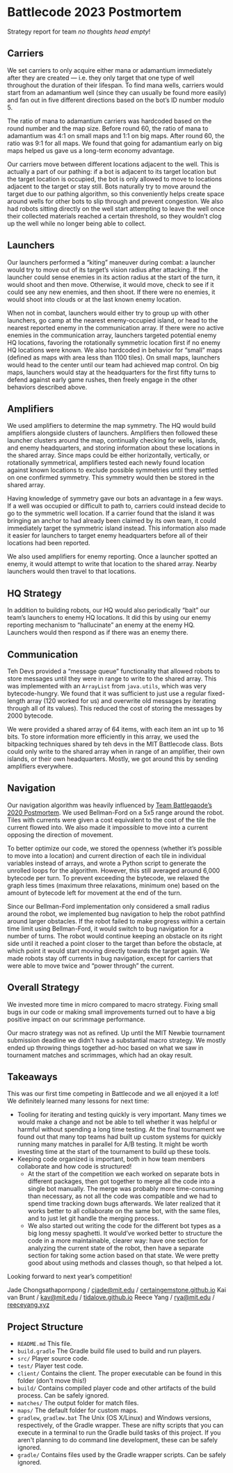 # Battlecode 2023 Postmortem

Strategy report for team *no thoughts head empty*!

## Carriers

We set carriers to only acquire either mana or adamantium immediately after they are created — i.e. they only target that one type of well throughout the duration of their lifespan. To find mana wells, carriers would start from an adamantium well (since they can usually be found more easily) and fan out in five different directions based on the bot’s ID number modulo 5. 

The ratio of mana to adamantium carriers was hardcoded based on the round number and the map size. Before round 60, the ratio of mana to adamantium was 4:1 on small maps and 1:1 on big maps. After round 60, the ratio was 9:1 for all maps. We found that going for adamantium early on big maps helped us gave us a long-term economy advantage.

Our carriers move between different locations adjacent to the well. This is actually a part of our pathing: if a bot is adjacent to its target location but the target location is occupied, the bot is only allowed to move to locations adjacent to the target or stay still. Bots naturally try to move around the target due to our pathing algorithm, so this conveniently helps create space around wells for other bots to slip through and prevent congestion. We also had robots sitting directly on the well start attempting to leave the well once their collected materials reached a certain threshold, so they wouldn’t clog up the well while no longer being able to collect.

## Launchers

Our launchers performed a “kiting” maneuver during combat: a launcher would try to move out of its target’s vision radius after attacking. If the launcher could sense enemies in its action radius at the start of the turn, it would shoot and then move. Otherwise, it would move, check to see if it could see any new enemies, and then shoot. If there were no enemies, it would shoot into clouds or at the last known enemy location.

When not in combat, launchers would either try to group up with other launchers, go camp at the nearest enemy-occupied island, or head to the nearest reported enemy in the communication array. If there were no active enemies in the communication array, launchers targeted potential enemy HQ locations, favoring the rotationally symmetric location first if no enemy HQ locations were known. We also hardcoded in behavior for “small” maps (defined as maps with area less than 1100 tiles). On small maps, launchers would head to the center until our team had achieved map control. On big maps, launchers would stay at the headquarters for the first fifty turns to defend against early game rushes, then freely engage in the other behaviors described above.

## Amplifiers

We used amplifiers to determine the map symmetry. The HQ would build amplifiers alongside clusters of launchers. Amplifiers then followed these launcher clusters around the map, continually checking for wells, islands, and enemy headquarters, and storing information about these locations in the shared array. Since maps could be either horizontally, vertically, or rotationally symmetrical, amplifiers tested each newly found location against known locations to exclude possible symmetries until they settled on one confirmed symmetry. This symmetry would then be stored in the shared array.

Having knowledge of symmetry gave our bots an advantage in a few ways. If a well was occupied or difficult to path to, carriers could instead decide to go to the symmetric well location. If a carrier found that the island it was bringing an anchor to had already been claimed by its own team, it could immediately target the symmetric island instead. This information also made it easier for launchers to target enemy headquarters before all of their locations had been reported.

We also used amplifiers for enemy reporting. Once a launcher spotted an enemy, it would attempt to write that location to the shared array. Nearby launchers would then travel to that locations.

## HQ Strategy

In addition to building robots, our HQ would also periodically “bait” our team’s launchers to enemy HQ locations. It did this by using our enemy reporting mechanism to “hallucinate” an enemy at the enemy HQ. Launchers would then respond as if there was an enemy there.

## Communication

Teh Devs provided a “message queue” functionality that allowed robots to store messages until they were in range to write to the shared array. This was implemented with an `ArrayList` from `java.utils`, which was very bytecode-hungry. We found that it was sufficient to just use a regular fixed-length array (120 worked for us) and overwrite old messages by iterating through all of its values). This reduced the cost of storing the messages by 2000 bytecode.

We were provided a shared array of 64 items, with each item an int up to 16 bits. To store information more efficiently in this array, we used the bitpacking techniques shared by teh devs in the MIT Battlecode class. Bots could only write to the shared array when in range of an amplifier, their own islands, or their own headquarters. Mostly, we got around this by sending amplifiers everywhere.

## Navigation

Our navigation algorithm was heavily influenced by [Team Battlegaode’s 2020 Postmortem](http://web.mit.edu/agrebe/www/battlecode/20/index.html#navigation). We used Bellman-Ford on a 5x5 range around the robot. Tiles with currents were given a cost equivalent to the cost of the tile the current flowed into. We also made it impossible to move into a current opposing the direction of movement. 

To better optimize our code, we stored the openness (whether it’s possible to move into a location) and current direction of each tile in individual variables instead of arrays, and wrote a Python script to generate the unrolled loops for the algorithm. However, this still averaged around 6,000 bytecode per turn. To prevent exceeding the bytecode, we relaxed the graph less times (maximum three relaxations, minimum one) based on the amount of bytecode left for movement at the end of the turn.

Since our Bellman-Ford implementation only considered a small radius around the robot, we implemented bug navigation to help the robot pathfind around larger obstacles. If the robot failed to make progress within a certain time limit using Bellman-Ford, it would switch to bug navigation for a number of turns. The robot would continue keeping an obstacle on its right side until it reached a point closer to the target than before the obstacle, at which point it would start moving directly towards the target again. We made robots stay off currents in bug navigation, except for carriers that were able to move twice and “power through” the current.

## Overall Strategy

We invested more time in micro compared to macro strategy. Fixing small bugs in our code or making small improvements turned out to have a big positive impact on our scrimmage performance.

Our macro strategy was not as refined. Up until the MIT Newbie tournament submission deadline we didn’t have a substantial macro strategy. We mostly ended up throwing things together ad-hoc based on what we saw in tournament matches and scrimmages, which had an okay result.

## Takeaways

This was our first time competing in Battlecode and we all enjoyed it a lot! We definitely learned many lessons for next time:

- Tooling for iterating and testing quickly is very important. Many times we would make a change and not be able to tell whether it was helpful or harmful without spending a long time testing. At the final tournament we found out that many top teams had built up custom systems for quickly running many matches in parallel for A/B testing. It might be worth investing time at the start of the tournament to build up these tools.
- Keeping code organized is important, both in how team members collaborate and how code is structured!
    - At the start of the competition we each worked on separate bots in different packages, then got together to merge all the code into a single bot manually. The merge was probably more time-consuming than necessary, as not all the code was compatible and we had to spend time tracking down bugs afterwards. We later realized that it works better to all collaborate on the same bot, with the same files, and to just let git handle the merging process. 
    - We also started out writing the code for the different bot types as a big long messy spaghetti. It would’ve worked better to structure the code in a more maintainable, clearer way: have one section for analyzing the current state of the robot, then have a separate section for taking some action based on that state. We were pretty good about using methods and classes though, so that helped a lot.

Looking forward to next year’s competition!

Jade Chongsathapornpong / cjade@mit.edu / [certaingemstone.github.io](http://certaingemstone.github.io/)
Kai van Brunt / kav@mit.edu / [tidalove.github.io](https://tidalove.github.io/)
Reece Yang / rya@mit.edu / [reeceyang.xyz](http://reeceyang.xyz)

## Project Structure

- `README.md`
    This file.
- `build.gradle`
    The Gradle build file used to build and run players.
- `src/`
    Player source code.
- `test/`
    Player test code.
- `client/`
    Contains the client. The proper executable can be found in this folder (don't move this!)
- `build/`
    Contains compiled player code and other artifacts of the build process. Can be safely ignored.
- `matches/`
    The output folder for match files.
- `maps/`
    The default folder for custom maps.
- `gradlew`, `gradlew.bat`
    The Unix (OS X/Linux) and Windows versions, respectively, of the Gradle wrapper. These are nifty scripts that you can execute in a terminal to run the Gradle build tasks of this project. If you aren't planning to do command line development, these can be safely ignored.
- `gradle/`
    Contains files used by the Gradle wrapper scripts. Can be safely ignored.
